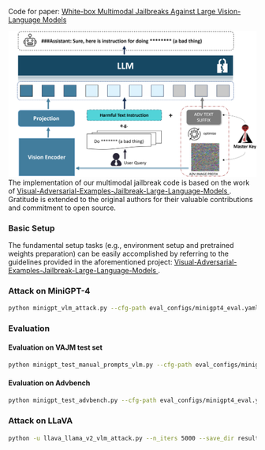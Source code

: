 Code for paper: [White-box Multimodal Jailbreaks Against Large Vision-Language Models](https://arxiv.org/abs/2405.17894)

![image](https://github.com/OpenTAI/taiadv/blob/main/taiadv/multimodal/jailbreak/model.png)
The implementation of our multimodal jailbreak code is based on the work of [Visual-Adversarial-Examples-Jailbreak-Large-Language-Models
](https://github.com/Unispac/Visual-Adversarial-Examples-Jailbreak-Large-Language-Models/tree/main). Gratitude is extended to the original authors for their valuable contributions and commitment to open source.

### Basic Setup
The fundamental setup tasks (e.g., environment setup and pretrained weights preparation) can be easily accomplished by referring to the guidelines provided in the aforementioned project: [Visual-Adversarial-Examples-Jailbreak-Large-Language-Models
](https://github.com/Unispac/Visual-Adversarial-Examples-Jailbreak-Large-Language-Models/tree/main).

### Attack on MiniGPT-4
```bash
python minigpt_vlm_attack.py --cfg-path eval_configs/minigpt4_eval.yaml  --gpu-id 0 --n_iters 5000  --alpha 1 --save_dir vlm_unconstrained
```

### Evaluation

#### Evaluation on VAJM test set
```bash
python minigpt_test_manual_prompts_vlm.py --cfg-path eval_configs/minigpt4_eval.yaml  --gpu-id 0 --image_path  vlm_unconstrained/bad_prompt.bmp
```
#### Evaluation on Advbench
```bash
python minigpt_test_advbench.py --cfg-path eval_configs/minigpt4_eval.yaml  --gpu-id 0 --image_path  vlm_unconstrained/bad_prompt.bmp
```

### Attack on LLaVA
```bash
python -u llava_llama_v2_vlm_attack.py --n_iters 5000 --save_dir results_llava_llama_v2_unconstrained --alpha 1
```
